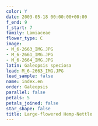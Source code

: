 ```yaml
---
color: Y
date: 2003-05-18 00:00:00+00:00
f_end: 9
f_start: 7
family: Lamiaceae
flower_type: C
image:
- M_6-2663_IMG.JPG
- M_6-2661_IMG.JPG
- M_6-2664_IMG.JPG
latin: Galeopsis speciosa
lead: M_6-2663_IMG.JPG
lead_sample: false
name: index.en
order: Galeopsis
parallel: false
petals: 5
petals_joined: false
star_shape: false
title: Large-flowered Hemp-Nettle
---
```

